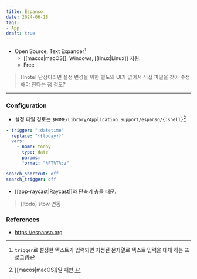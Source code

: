 ```yaml
---
title: Espanso
date: 2024-06-18
tags:
- App
draft: true
---
```


- Open Source, Text Expander[^1]
    - [[macos|macOS]], Windows, [[linux|Linux]] 지원.
    - Free

> [!note] 단점이라면 설정 변경을 위한 별도의 UI가 없어서 직접 파일을 찾아 수정해야 한다는 점 정도?


---
### Configuration
- 설정 파일 경로는 `$HOME/Library/Application Support/espanso/{:shell}`[^2]

```yml title="/match/base.yml"
- trigger: ":datetime"
  replace: "{{today}}"
  vars:
    - name: today
      type: date
      params:
      format: "%FT%T%:z"
```

```yml title="espanso/config/default.yml"
search_shortcut: off
search_trigger: off
```
- [[app-raycast|Raycast]]와 단축키 충돌 때문.


[^1]: `trigger`로 설정한 텍스트가 입력되면 지정된 문자열로 텍스트 입력을 대체 하는 프로그램
[^2]: [[macos|macOS]]일 때만.


> [!todo] stow 연동


### References
- https://espanso.org